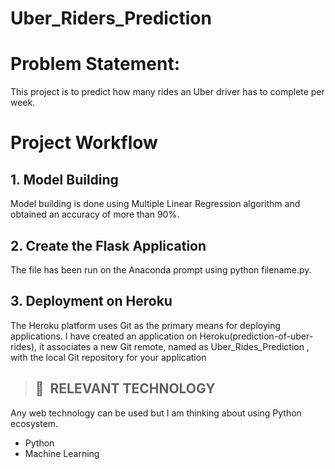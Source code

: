 # **Uber_Riders_Prediction**

# Problem Statement:
 This project is to predict how many rides an Uber driver has to complete per week.

# Project Workflow

## 1. Model Building
Model building is done using  Multiple Linear Regression algorithm and obtained an accuracy of more than 90%.

## 2. Create the Flask Application
The file has been run on the Anaconda prompt using python filename.py. 

## 3. Deployment on Heroku
The Heroku platform uses Git as the primary means for deploying applications.
I have created an application on Heroku(prediction-of-uber-rides), it associates a new Git remote, named as Uber_Rides_Prediction , with the local Git repository for your application

>## 📂&nbsp; RELEVANT TECHNOLOGY
Any web technology can be used but I am thinking about using Python ecosystem.


* Python
* Machine Learning 
